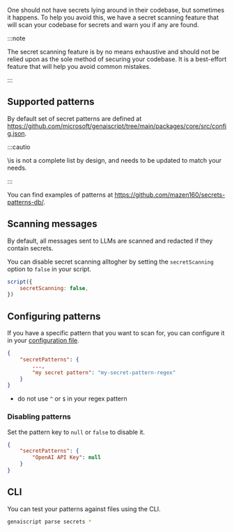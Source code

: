 One should not have secrets lying around in their codebase, but sometimes it happens.
To help you avoid this, we have a secret scanning feature that will scan your codebase for secrets
and warn you if any are found.

:::note

The secret scanning feature is by no means exhaustive and should not be relied upon as the sole
method of securing your codebase. It is a best-effort feature that will help you avoid common mistakes.

:::

## Supported patterns

By default set of secret patterns
are defined at https://github.com/microsoft/genaiscript/tree/main/packages/core/src/config.json.

:::cautio

\is is not a complete list by design, and needs to be updated to match your needs.

:::

You can find examples of patterns at https://github.com/mazen160/secrets-patterns-db/.

## Scanning messages

By default, all messages sent to LLMs are scanned and redacted if they contain secrets.

You can disable secret scanning alltogher by setting the `secretScanning` option to `false` in your script.

```js
script({
    secretScanning: false,
})
```

## Configuring patterns

If you have a specific pattern that you want to scan for, you can configure it in your
[configuration file](/genaiscript/reference/configuration-files).

```json title="genaiscript.config.json"
{
    "secretPatterns": {
        ...,
        "my secret pattern": "my-secret-pattern-regex"
    }
}
```

- do not use `^` or `$` in your regex pattern

### Disabling patterns

Set the pattern key to `null` or `false` to disable it.

```json title="genaiscript.config.json"
{
    "secretPatterns": {
        "OpenAI API Key": null
    }
}
```

## CLI

You can test your patterns against files using the CLI.

```sh
genaiscript parse secrets *
```